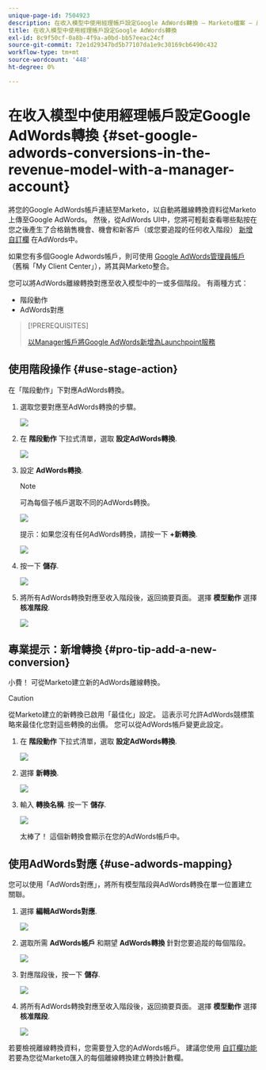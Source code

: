 ```yaml
---
unique-page-id: 7504923
description: 在收入模型中使用經理帳戶設定Google AdWords轉換 — Marketo檔案 — 產品檔案
title: 在收入模型中使用經理帳戶設定Google AdWords轉換
exl-id: 8c9f50cf-0a8b-4f9a-a0bd-bb57eeac24cf
source-git-commit: 72e1d29347bd5b77107da1e9c30169cb6490c432
workflow-type: tm+mt
source-wordcount: '448'
ht-degree: 0%

---
```


# 在收入模型中使用經理帳戶設定Google AdWords轉換 {#set-google-adwords-conversions-in-the-revenue-model-with-a-manager-account}

將您的Google AdWords帳戶連結至Marketo，以自動將離線轉換資料從Marketo上傳至Google AdWords。 然後，從AdWords UI中，您將可輕鬆查看哪些點按在您之後產生了合格銷售機會、機會和新客戶（或您要追蹤的任何收入階段） [新增自訂欄](https://support.google.com/adwords/answer/3073556) 在AdWords中。

如果您有多個Google Adwords帳戶，則可使用 [Google AdWords管理員帳戶](https://www.google.com/adwords/manager-accounts/) （舊稱「My Client Center」），將其與Marketo整合。

您可以將AdWords離線轉換對應至收入模型中的一或多個階段。 有兩種方式：

* 階段動作
* AdWords對應

>[!PREREQUISITES]
>
>[以Manager帳戶將Google AdWords新增為Launchpoint服務](/help/marketo/product-docs/administration/additional-integrations/add-google-adwords-as-a-launchpoint-service-with-a-manager-account.md)

## 使用階段操作 {#use-stage-action}

在「階段動作」下對應AdWords轉換。

1. 選取您要對應至AdWords轉換的步驟。

   ![](assets/image2015-2-26-16-3a40-3a2.png)

1. 在 **階段動作** 下拉式清單，選取 **設定AdWords轉換**.

   ![](assets/image2015-2-26-16-3a52-3a24.png)

1. 設定 **AdWords轉換**.

   >[!NOTE]
   >
   >可為每個子帳戶選取不同的AdWords轉換。

   ![](assets/image2015-3-27-17-3a16-3a37.png)

   提示：如果您沒有任何AdWords轉換，請按一下 **+新轉換**.

   ![](assets/image2015-3-27-17-3a18-3a58.png)

1. 按一下 **儲存**.

   ![](assets/image2015-3-27-17-3a21-3a15.png)

1. 將所有AdWords轉換對應至收入階段後，返回摘要頁面。 選擇 **模型動作** 選擇 **核准階段**.

   ![](assets/image2015-2-27-12-3a20-3a20.png)

## 專業提示：新增轉換 {#pro-tip-add-a-new-conversion}

小費！ 可從Marketo建立新的AdWords離線轉換。

>[!CAUTION]
>
>從Marketo建立的新轉換已啟用「最佳化」設定。 這表示可允許AdWords競標策略來最佳化您對這些轉換的出價。 您可以從AdWords帳戶變更此設定。

1. 在 **階段動作** 下拉式清單，選取 **設定AdWords轉換**.

   ![](assets/image2015-2-26-16-3a52-3a24.png)

1. 選擇 **新轉換**.

   ![](assets/image2015-3-27-17-3a23-3a13.png)

1. 輸入 **轉換名稱**. 按一下 **儲存**.

   ![](assets/image2015-3-27-17-3a24-3a49.png)

   太棒了！ 這個新轉換會顯示在您的AdWords帳戶中。

## 使用AdWords對應 {#use-adwords-mapping}

您可以使用「AdWords對應」，將所有模型階段與AdWords轉換在單一位置建立關聯。

1. 選擇 **編輯AdWords對應**.

   ![](assets/image2015-2-26-17-3a3-3a29.png)

1. 選取所需 **AdWords帳戶** 和期望 **AdWords轉換** 針對您要追蹤的每個階段。

   ![](assets/image2015-3-27-17-3a30-3a15.png)

1. 對應階段後，按一下 **儲存**.

   ![](assets/image2015-3-27-17-3a30-3a48.png)

1. 將所有AdWords轉換對應至收入階段後，返回摘要頁面。 選擇 **模型動作** 選擇 **核准階段**.

   ![](assets/image2015-2-27-12-3a20-3a20.png)

若要檢視離線轉換資料，您需要登入您的AdWords帳戶。 建議您使用 [自訂欄功能](https://support.google.com/adwords/answer/3073556) 若要為您從Marketo匯入的每個離線轉換建立轉換計數欄。
